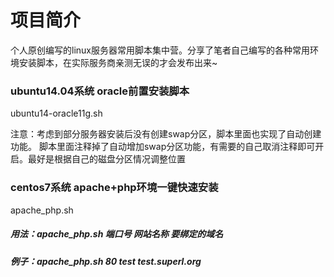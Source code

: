 # 项目简介
个人原创编写的linux服务器常用脚本集中营。分享了笔者自己编写的各种常用环境安装脚本，在实际服务商亲测无误的才会发布出来~

### ubuntu14.04系统 oracle前置安装脚本
ubuntu14-oracle11g.sh

注意：考虑到部分服务器安装后没有创建swap分区，脚本里面也实现了自动创建功能。
脚本里面注释掉了自动增加swap分区功能，有需要的自己取消注释即可开启。最好是根据自己的磁盘分区情况调整位置

### centos7系统 apache+php环境一键快速安装
apache_php.sh

##### 用法：apache_php.sh 端口号 网站名称 要绑定的域名
##### 例子：apache_php.sh 80 test test.superl.org
